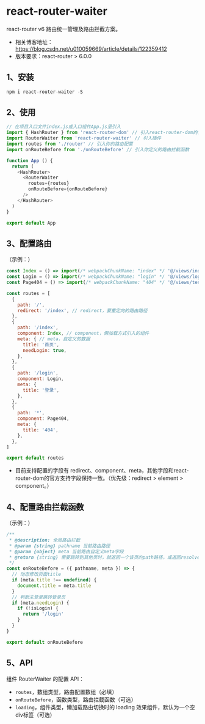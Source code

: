 # react-router-waiter
react-router v6 路由统一管理及路由拦截方案。
+ 相关博客地址：https://blog.csdn.net/u010059669/article/details/122359412
+ 版本要求：react-router > 6.0.0

## 1、安装
```js
npm i react-router-waiter -S
```

## 2、使用
```js
// 在项目入口文件index.js或入口组件App.js里引入
import { HashRouter } from 'react-router-dom' // 引入react-router-dom的官方路由组件
import RouterWaiter from 'react-router-waiter' // 引入插件
import routes from './router' // 引入你的路由配置
import onRouteBefore from './onRouteBefore' // 引入你定义的路由拦截函数

function App () {
  return (
    <HashRouter>
      <RouterWaiter
        routes={routes}
        onRouteBefore={onRouteBefore}
      />
    </HashRouter>
  )
}

export default App
```

## 3、配置路由
（示例：）
```js
const Index = () => import(/* webpackChunkName: "index" */ '@/views/index/index')
const Login = () => import(/* webpackChunkName: "login" */ '@/views/login/index')
const Page404 = () => import(/* webpackChunkName: "404" */ '@/views/test/page404')

const routes = [
  {
    path: '/',
    redirect: '/index', // redirect，要重定向的路由路径
  },
  {
    path: '/index',
    component: Index, // component，懒加载方式引入的组件
    meta: { // meta，自定义的数据
      title: '首页',
      needLogin: true,
    },
  },
  {
    path: '/login',
    component: Login, 
    meta: {
      title: '登录',
    },
  },
  {
    path: '*',
    component: Page404, 
    meta: {
      title: '404',
    },
  },
]

export default routes
```
+ 目前支持配置的字段有 redirect、component、meta，其他字段和react-router-dom的官方支持字段保持一致。（优先级：redirect > element > component。）

## 4、配置路由拦截函数
（示例：）
```js
/**
 * @description: 全局路由拦截
 * @param {string} pathname 当前路由路径
 * @param {object} meta 当前路由自定义meta字段
 * @return {string} 需要跳转到其他页时，就返回一个该页的path路径，或返回resolve该路径的promise对象
 */
const onRouteBefore = ({ pathname, meta }) => {
  // 动态修改页面title
  if (meta.title !== undefined) {
    document.title = meta.title
  }
  // 判断未登录跳转登录页
  if (meta.needLogin) {
    if (!isLogin) {
      return '/login'
    }
  }
}

export default onRouteBefore
```
## 5、API
组件 RouterWaiter 的配置 API：
+ `routes`，数组类型，路由配置数组（必填）
+ `onRouteBefore`，函数类型，路由拦截函数（可选）
+ `loading`，组件类型，懒加载路由切换时的 loading 效果组件，默认为一个空div标签（可选）
